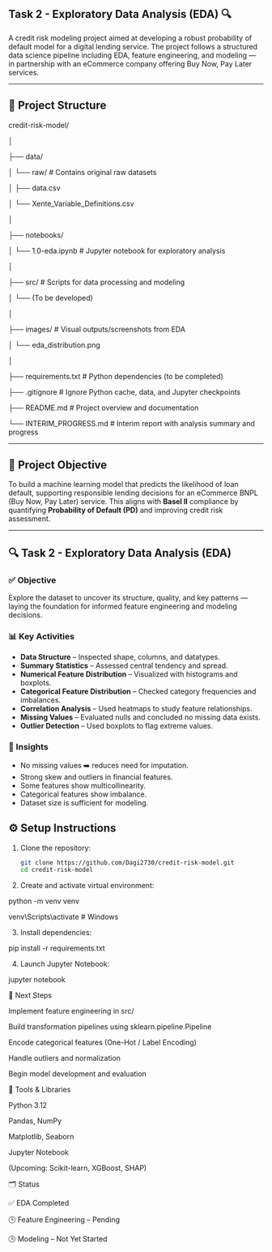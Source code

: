 ## Task 2 - Exploratory Data Analysis (EDA) 🔍

A credit risk modeling project aimed at developing a robust probability of default model for a digital lending service. The project follows a structured data science pipeline including EDA, feature engineering, and modeling — in partnership with an eCommerce company offering Buy Now, Pay Later services.

---

## 📁 Project Structure

credit-risk-model/

│

├── data/

│ └── raw/ # Contains original raw datasets

│ ├── data.csv

│ └── Xente_Variable_Definitions.csv

│

├── notebooks/

│ └── 1.0-eda.ipynb # Jupyter notebook for exploratory analysis

│

├── src/ # Scripts for data processing and modeling

│ └── (To be developed)

│

├── images/ # Visual outputs/screenshots from EDA

│ └── eda_distribution.png

│

├── requirements.txt # Python dependencies (to be completed)

├── .gitignore # Ignore Python cache, data, and Jupyter checkpoints

├── README.md # Project overview and documentation

└── INTERIM_PROGRESS.md # Interim report with analysis summary and progress


---

## 🎯 Project Objective

To build a machine learning model that predicts the likelihood of loan default, supporting responsible lending decisions for an eCommerce BNPL (Buy Now, Pay Later) service. This aligns with **Basel II** compliance by quantifying **Probability of Default (PD)** and improving credit risk assessment.

---

## 🔍 Task 2 - Exploratory Data Analysis (EDA)

### ✅ Objective  
Explore the dataset to uncover its structure, quality, and key patterns — laying the foundation for informed feature engineering and modeling decisions.

### 📊 Key Activities

- **Data Structure** – Inspected shape, columns, and datatypes.
- **Summary Statistics** – Assessed central tendency and spread.
- **Numerical Feature Distribution** – Visualized with histograms and boxplots.
- **Categorical Feature Distribution** – Checked category frequencies and imbalances.
- **Correlation Analysis** – Used heatmaps to study feature relationships.
- **Missing Values** – Evaluated nulls and concluded no missing data exists.
- **Outlier Detection** – Used boxplots to flag extreme values.

### 📌 Insights

- No missing values ➡️ reduces need for imputation.
- Strong skew and outliers in financial features.
- Some features show multicollinearity.
- Categorical features show imbalance.
- Dataset size is sufficient for modeling.


## ⚙️ Setup Instructions

1. Clone the repository:
   ```bash
   git clone https://github.com/Dagi2730/credit-risk-model.git
   cd credit-risk-model
2. Create and activate virtual environment:

python -m venv venv

venv\Scripts\activate   # Windows

3. Install dependencies:

pip install -r requirements.txt

4. Launch Jupyter Notebook:

jupyter notebook

🚧 Next Steps

Implement feature engineering in src/

Build transformation pipelines using sklearn.pipeline.Pipeline

Encode categorical features (One-Hot / Label Encoding)

Handle outliers and normalization

Begin model development and evaluation

🧰 Tools & Libraries

Python 3.12

Pandas, NumPy

Matplotlib, Seaborn

Jupyter Notebook

(Upcoming: Scikit-learn, XGBoost, SHAP)

🗂️ Status

✅ EDA Completed

🕒 Feature Engineering – Pending

🕒 Modeling – Not Yet Started

